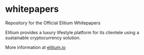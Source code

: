 # whitepapers
Repository for the Official Elitium Whitepapers

Elitium provides a luxury lifestyle platform for its clientele
using a sustainable cryptocurrency solution.

More information at [elitium.io](https://www.elitium.io)

